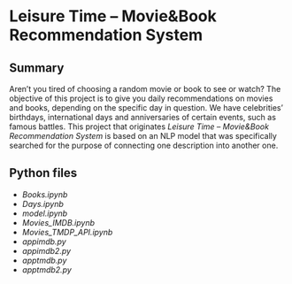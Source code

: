 <h1><b>Leisure Time – Movie&Book Recommendation System</b></h1>

## Summary
Aren’t you tired of choosing a random movie or book to see or watch? The objective of this project is to give you daily recommendations on movies and books, depending on the specific day in question. We have celebrities’ birthdays, international days and anniversaries of certain events, such as famous battles.
This project that originates *Leisure Time – Movie&Book Recommendation System* is based on an NLP model that was specifically searched for the purpose of connecting one description into another one.

## Python files
-	*Books.ipynb*
-	*Days.ipynb*
-	*model.ipynb*
-	*Movies_IMDB.ipynb*
-	*Movies_TMDP_API.ipynb*
-	*appimdb.py*
-	*appimdb2.py*
-	*apptmdb.py*
-	*apptmdb2.py*



